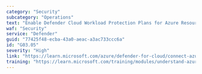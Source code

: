 ```yaml
---
category: "Security"
subcategory: "Operations"
text: "Enable Defender Cloud Workload Protection Plans for Azure Resources on all subscriptions."
waf: "Security"
service: "Defender"
guid: "77425f48-ecba-43a0-aeac-a3ac733ccc6a"
id: "G03.05"
severity: "High"
link: "https://learn.microsoft.com/azure/defender-for-cloud/connect-azure-subscription"
training: "https://learn.microsoft.com/training/modules/understand-azure-defender-cloud-workload-protection/"
---
```


